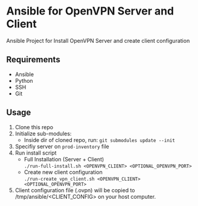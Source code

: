 # Ansible for OpenVPN Server and Client
Ansible Project for Install OpenVPN Server and create client configuration

## Requirements
 * Ansible
 * Python
 * SSH
 * Git

## Usage

1. Clone this repo
2. Initialize sub-modules:
    * Inside dir of cloned repo, run:
        `git submodules update --init`
3. Specifiy server on `prod-inventory` file
4. Run install script
    * Full Installation (Server + Client)  
        `./run-full-install.sh <OPENVPN_CLIENT> <OPTIONAL_OPENVPN_PORT>`
    * Create new client configuration  
        `./run-create_vpn_client.sh <OPENVPN_CLIENT> <OPTIONAL_OPENVPN_PORT>`
5. Client configuration file (.ovpn) will be copied to /tmp/ansible/<CLIENT_CONFIG> on your host computer.